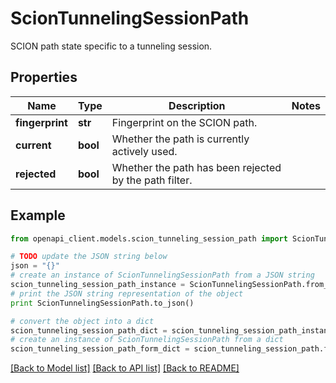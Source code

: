# ScionTunnelingSessionPath

SCION path state specific to a tunneling session.

## Properties

Name | Type | Description | Notes
------------ | ------------- | ------------- | -------------
**fingerprint** | **str** | Fingerprint on the SCION path. | 
**current** | **bool** | Whether the path is currently actively used. | 
**rejected** | **bool** | Whether the path has been rejected by the path filter. | 

## Example

```python
from openapi_client.models.scion_tunneling_session_path import ScionTunnelingSessionPath

# TODO update the JSON string below
json = "{}"
# create an instance of ScionTunnelingSessionPath from a JSON string
scion_tunneling_session_path_instance = ScionTunnelingSessionPath.from_json(json)
# print the JSON string representation of the object
print ScionTunnelingSessionPath.to_json()

# convert the object into a dict
scion_tunneling_session_path_dict = scion_tunneling_session_path_instance.to_dict()
# create an instance of ScionTunnelingSessionPath from a dict
scion_tunneling_session_path_form_dict = scion_tunneling_session_path.from_dict(scion_tunneling_session_path_dict)
```
[[Back to Model list]](../README.md#documentation-for-models) [[Back to API list]](../README.md#documentation-for-api-endpoints) [[Back to README]](../README.md)



